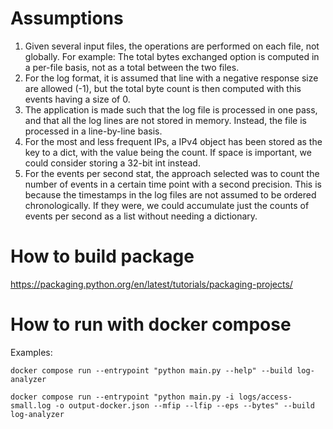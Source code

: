 # Assumptions

1. Given several input files, the operations are performed on each file, not globally. For example: The total bytes exchanged option is computed in a per-file basis, not as a total between the two files.
2. For the log format, it is assumed that line with a negative response size are allowed (-1), but the total byte count is then computed with this events having a size of 0.
3. The application is made such that the log file is processed in one pass, and that all the log lines are not stored in memory. Instead, the file is processed in a line-by-line basis.
4. For the most and less frequent IPs, a IPv4 object has been stored as the key to a dict, with the value being the count. If space is important, we could consider storing a 32-bit int instead.
5. For the events per second stat, the approach selected was to count the number of events in a certain time point with a second precision. This is because the timestamps in the log files are not assumed to be ordered chronologically. If they were, we could accumulate just the counts of events per second as a list without needing a dictionary.

# How to build package

https://packaging.python.org/en/latest/tutorials/packaging-projects/

# How to run with docker compose

Examples:

```
docker compose run --entrypoint "python main.py --help" --build log-analyzer
```

```
docker compose run --entrypoint "python main.py -i logs/access-small.log -o output-docker.json --mfip --lfip --eps --bytes" --build log-analyzer
```

